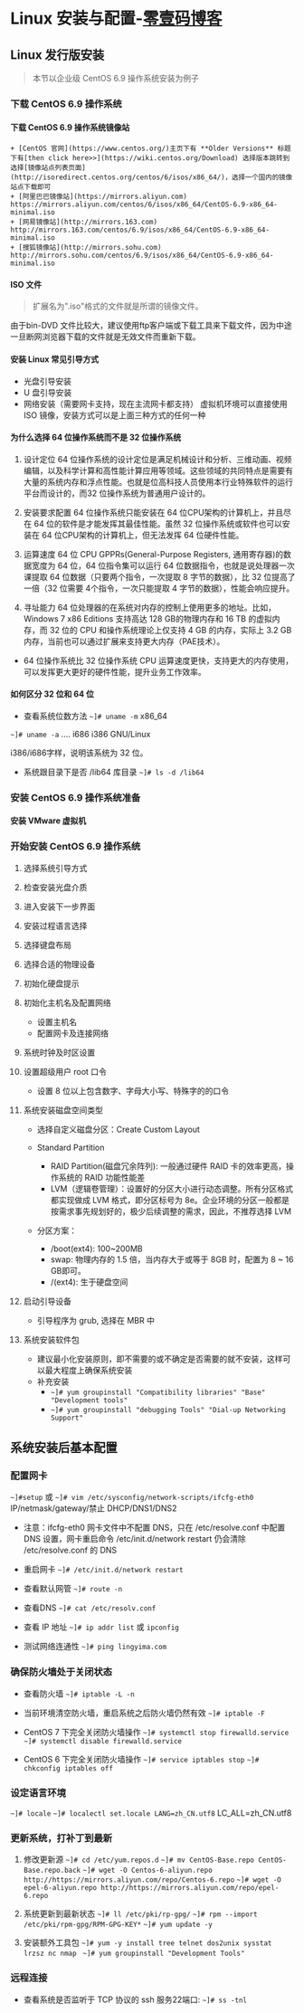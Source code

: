 # Linux 安装与配置-[零壹码博客](https://lingyima.com)

## Linux 发行版安装
> 本节以企业级 CentOS 6.9 操作系统安装为例子

### 下载 CentOS 6.9 操作系统
#### 下载 CentOS 6.9 操作系统镜像站
	+ [CentOS 官网](https://www.centos.org/)主页下有 **Older Versions** 标题下有[then click here>>](https://wiki.centos.org/Download) 选择版本跳转到选择[镜像站点列表页面](http://isoredirect.centos.org/centos/6/isos/x86_64/)，选择一个国内的镜像站点下载即可
	+ [阿里巴巴镜像站](https://mirrors.aliyun.com) https://mirrors.aliyun.com/centos/6/isos/x86_64/CentOS-6.9-x86_64-minimal.iso
	+ [网易镜像站](http://mirrors.163.com) http://mirrors.163.com/centos/6.9/isos/x86_64/CentOS-6.9-x86_64-minimal.iso
	+ [搜狐镜像站](http://mirrors.sohu.com) http://mirrors.sohu.com/centos/6.9/isos/x86_64/CentOS-6.9-x86_64-minimal.iso

#### ISO 文件
> 扩展名为".iso"格式的文件就是所谓的镜像文件。

由于bin-DVD 文件比较大，建议使用ftp客户端或下载工具来下载文件，因为中途一旦断网浏览器下载的文件就是无效文件而重新下载。

#### 安装 Linux 常见引导方式
- 光盘引导安装
- U 盘引导安装
- 网络安装（需要网卡支持，现在主流网卡都支持）
虚拟机环境可以直接使用 ISO 镜像，安装方式可以是上面三种方式的任何一种

#### 为什么选择 64 位操作系统而不是 32 位操作系统
1. 设计定位
64 位操作系统的设计定位是满足机械设计和分析、三维动画、视频编辑，以及科学计算和高性能计算应用等领域。这些领域的共同特点是需要有大量的系统内存和浮点性能。也就是位高科技人员使用本行业特殊软件的运行平台而设计的，而32 位操作系统为普通用户设计的。

2. 安装要求配置
64 位操作系统只能安装在 64 位CPU架构的计算机上，并且尽在 64 位的软件是才能发挥其最佳性能。虽然 32 位操作系统或软件也可以安装在 64 位CPU架构的计算机上，但无法发挥 64 位硬件性能。

3. 运算速度
64 位 CPU GPPRs(General-Purpose Registers, 通用寄存器)的数据宽度为 64 位，64 位指令集可以运行 64 位数据指令，也就是说处理器一次课提取 64 位数据（只要两个指令，一次提取 8 字节的数据），比 32 位提高了一倍（32 位需要 4个指令，一次只能提取 4 字节的数据），性能会响应提升。

4. 寻址能力
64 位处理器的在系统对内存的控制上使用更多的地址。比如，Windows 7 x86 Editions 支持高达 128 GB的物理内存和 16 TB 的虚拟内存，而 32 位的 CPU 和操作系统理论上仅支持 4 GB 的内存，实际上 3.2 GB 内存，当前也可以通过扩展来支持更大内存（PAE技术）。


* 64 位操作系统比 32 位操作系统 CPU 运算速度更快，支持更大的内存使用，可以发挥更大更好的硬件性能，提升业务工作效率。


#### 如何区分 32 位和 64 位
- 查看系统位数方法
`~]# uname -m`
x86_64

`~]# uname -a`
.... i686 i386 GNU/Linux

i386/i686字样，说明该系统为 32 位。

- 系统跟目录下是否 /lib64 库目录
`~]# ls -d /lib64`




### 安装 CentOS 6.9 操作系统准备

#### 安装 VMware 虚拟机

### 开始安装 CentOS 6.9 操作系统
1. 选择系统引导方式
2. 检查安装光盘介质
3. 进入安装下一步界面
4. 安装过程语言选择
5. 选择键盘布局
6. 选择合适的物理设备
7. 初始化硬盘提示
8. 初始化主机名及配置网络
	+ 设置主机名
	+ 配置网卡及连接网络
9. 系统时钟及时区设置
10. 设置超级用户 root 口令
	+ 设置 8 位以上包含数字、字母大小写、特殊字的的口令

11. 系统安装磁盘空间类型
	+ 选择自定义磁盘分区：Create Custom Layout
	+ Standard Partition
		* RAID Partition(磁盘冗余阵列): 一般通过硬件 RAID 卡的效率更高，操作系统的 RAID 功能性能差
		* LVM（逻辑卷管理）：设置好的分区大小进行动态调整。所有分区格式都实现做成 LVM 格式，即分区标号为 8e。企业环境的分区一般都是按需求事先规划好的，极少后续调整的需求，因此，不推荐选择 LVM

	+ 分区方案：
		* /boot(ext4): 100~200MB 
		* swap: 物理内存的 1.5 倍，当内存大于或等于 8GB 时，配置为 8 ~ 16 GB即可。
		* /(ext4): 生于硬盘空间
12. 启动引导设备
	+ 引导程序为 grub, 选择在 MBR 中
13. 系统安装软件包
	+ 建议最小化安装原则，即不需要的或不确定是否需要的就不安装，这样可以最大程度上确保系统安装
	+ 补充安装
		* `~]# yum groupinstall "Compatibility libraries" "Base" "Development tools"`
		* `~]# yum groupinstall "debugging Tools" "Dial-up Networking Support"`

## 系统安装后基本配置
### 配置网卡
`~]#setup` 或 `~]# vim /etc/sysconfig/network-scripts/ifcfg-eth0`
IP/netmask/gateway/禁止 DHCP/DNS1/DNS2
- 注意：ifcfg-eth0 网卡文件中不配置 DNS，只在 /etc/resolve.conf 中配置 DNS 设置，网卡重启命令 /etc/init.d/network restart 仍会清除 /etc/resolve.conf 的 DNS

- 重启网卡
`~]# /etc/init.d/network restart`

- 查看默认网管
`~]# route -n`

- 查看DNS
`~]# cat /etc/resolv.conf`

- 查看 IP 地址
`~]# ip addr list` 或 `ipconfig`

- 测试网络连通性
`~]# ping lingyima.com`


### 确保防火墙处于关闭状态
- 查看防火墙
`~]# iptable -L -n`

- 当前环境清空防火墙，重启系统之后防火墙仍然有效
`~]# iptable -F`

- CentOS 7 下完全关闭防火墙操作
`~]# systemctl stop firewalld.service`
`~]# systemctl disable firewalld.service`

- CentOS 6 下完全关闭防火墙操作
`~]# service iptables stop`
`~]# chkconfig iptables off`

### 设定语言环境
`~]# locale`
`~]# localectl set.locale LANG=zh_CN.utf8`
LC_ALL=zh_CN.utf8


### 更新系统，打补丁到最新
1. 修改更新源
`~]# cd /etc/yum.repos.d`
`~]# mv CentOS-Base.repo CentOS-Base.repo.back`
`~]# wget -O Centos-6-aliyun.repo http://https://mirrors.aliyun.com/repo/Centos-6.repo`
`~]# wget -O epel-6-aliyun.repo http://https://mirrors.aliyun.com/repo/epel-6.repo`

2. 系统更新到最新状态
`~]# ll /etc/pki/rp-gpg/`
`~]# rpm --import /etc/pki/rpm-gpg/RPM-GPG-KEY*`
`~]# yum update -y`


3. 安装额外工具包
`~]# yum -y install tree telnet dos2unix sysstat lrzsz nc nmap `
`~]# yum groupinstall "Development Tools"`

### 远程连接
- 查看系统是否监听于 TCP 协议的 ssh 服务22端口:
`~]# ss -tnl`